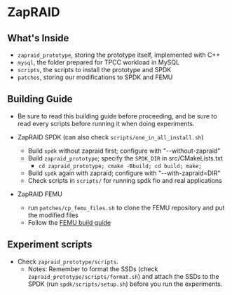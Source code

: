 # ZapRAID

## What's Inside
* `zapraid_prototype`, storing the prototype itself, implemented with C++
* `mysql`, the folder prepared for TPCC workload in MySQL
* `scripts`, the scripts to install the prototype and SPDK 
* `patches`, storing our modifications to SPDK and FEMU

## Building Guide
* Be sure to read this building guide before proceeding, and be sure to read every scripts before running it when doing experiments.

* ZapRAID SPDK (can also check `scripts/one_in_all_install.sh`)
    * Build `spdk` without zapraid first; configure with "--without-zapraid"
    * Build `zapraid_prototype`; specify the `SPDK_DIR` in src/CMakeLists.txt
        * `cd zapraid_prototype; cmake -Bbuild; cd build; make;`
    * Build `spdk` again with zapraid; configure with "--with-zapraid=DIR"
    * Check scripts in `scripts/` for running spdk fio and real applications

* ZapRAID FEMU
    * run `patches/cp_femu_files.sh` to clone the FEMU repository and put the modified files
    * Follow the [FEMU build guide](https://github.com/vtess/FEMU)

## Experiment scripts
* Check `zapraid_prototype/scripts`. 
    * Notes: Remember to format the SSDs (check `zapraid_prototype/scripts/format.sh`) and attach the SSDs to the SPDK (run `spdk/scripts/setup.sh`) before you run the experiments. 
